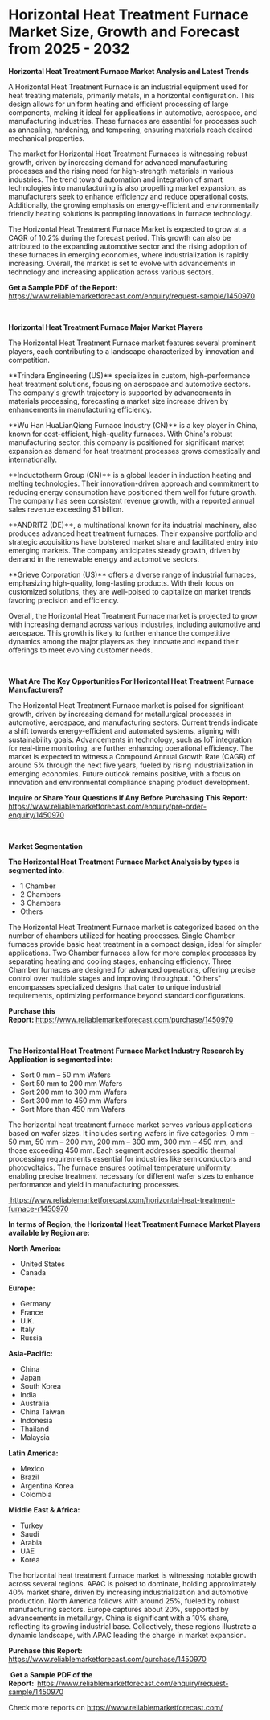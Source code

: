 <p><h1>Horizontal Heat Treatment Furnace Market Size, Growth and Forecast from 2025 - 2032</h1></p><p><strong>Horizontal Heat Treatment Furnace Market Analysis and Latest Trends</strong></p>
<p><p>A Horizontal Heat Treatment Furnace is an industrial equipment used for heat treating materials, primarily metals, in a horizontal configuration. This design allows for uniform heating and efficient processing of large components, making it ideal for applications in automotive, aerospace, and manufacturing industries. These furnaces are essential for processes such as annealing, hardening, and tempering, ensuring materials reach desired mechanical properties.</p><p>The market for Horizontal Heat Treatment Furnaces is witnessing robust growth, driven by increasing demand for advanced manufacturing processes and the rising need for high-strength materials in various industries. The trend toward automation and integration of smart technologies into manufacturing is also propelling market expansion, as manufacturers seek to enhance efficiency and reduce operational costs. Additionally, the growing emphasis on energy-efficient and environmentally friendly heating solutions is prompting innovations in furnace technology.</p><p>The Horizontal Heat Treatment Furnace Market is expected to grow at a CAGR of 10.2% during the forecast period. This growth can also be attributed to the expanding automotive sector and the rising adoption of these furnaces in emerging economies, where industrialization is rapidly increasing. Overall, the market is set to evolve with advancements in technology and increasing application across various sectors.</p></p>
<p><strong>Get a Sample PDF of the Report:&nbsp;</strong> <a href="https://www.reliablemarketforecast.com/enquiry/request-sample/1450970?utm_campaign=2479&utm_medium=2&utm_source=Github&utm_content=ia&utm_term=27022025&utm_id=horizontal-heat-treatment-furnace">https://www.reliablemarketforecast.com/enquiry/request-sample/1450970</a></p>
<p>&nbsp;</p>
<p><strong>Horizontal Heat Treatment Furnace Major Market Players</strong></p>
<p><p>The Horizontal Heat Treatment Furnace market features several prominent players, each contributing to a landscape characterized by innovation and competition. </p><p>**Trindera Engineering (US)** specializes in custom, high-performance heat treatment solutions, focusing on aerospace and automotive sectors. The company's growth trajectory is supported by advancements in materials processing, forecasting a market size increase driven by enhancements in manufacturing efficiency.</p><p>**Wu Han HuaLianQiang Furnace Industry (CN)** is a key player in China, known for cost-efficient, high-quality furnaces. With China's robust manufacturing sector, this company is positioned for significant market expansion as demand for heat treatment processes grows domestically and internationally.</p><p>**Inductotherm Group (CN)** is a global leader in induction heating and melting technologies. Their innovation-driven approach and commitment to reducing energy consumption have positioned them well for future growth. The company has seen consistent revenue growth, with a reported annual sales revenue exceeding $1 billion.</p><p>**ANDRITZ (DE)**, a multinational known for its industrial machinery, also produces advanced heat treatment furnaces. Their expansive portfolio and strategic acquisitions have bolstered market share and facilitated entry into emerging markets. The company anticipates steady growth, driven by demand in the renewable energy and automotive sectors.</p><p>**Grieve Corporation (US)** offers a diverse range of industrial furnaces, emphasizing high-quality, long-lasting products. With their focus on customized solutions, they are well-poised to capitalize on market trends favoring precision and efficiency.</p><p>Overall, the Horizontal Heat Treatment Furnace market is projected to grow with increasing demand across various industries, including automotive and aerospace. This growth is likely to further enhance the competitive dynamics among the major players as they innovate and expand their offerings to meet evolving customer needs.</p></p>
<p>&nbsp;</p>
<p><strong>What Are The Key Opportunities For Horizontal Heat Treatment Furnace Manufacturers?</strong></p>
<p><p>The Horizontal Heat Treatment Furnace market is poised for significant growth, driven by increasing demand for metallurgical processes in automotive, aerospace, and manufacturing sectors. Current trends indicate a shift towards energy-efficient and automated systems, aligning with sustainability goals. Advancements in technology, such as IoT integration for real-time monitoring, are further enhancing operational efficiency. The market is expected to witness a Compound Annual Growth Rate (CAGR) of around 5% through the next five years, fueled by rising industrialization in emerging economies. Future outlook remains positive, with a focus on innovation and environmental compliance shaping product development.</p></p>
<p><strong>Inquire or Share Your Questions If Any Before Purchasing This Report:</strong> <a href="https://www.reliablemarketforecast.com/enquiry/pre-order-enquiry/1450970?utm_campaign=2479&utm_medium=2&utm_source=Github&utm_content=ia&utm_term=27022025&utm_id=horizontal-heat-treatment-furnace">https://www.reliablemarketforecast.com/enquiry/pre-order-enquiry/1450970</a></p>
<p>&nbsp;</p>
<p><strong>Market Segmentation</strong></p>
<p><strong>The Horizontal Heat Treatment Furnace Market Analysis by types is segmented into:</strong></p>
<p><ul><li>1 Chamber</li><li>2 Chambers</li><li>3 Chambers</li><li>Others</li></ul></p>
<p><p>The Horizontal Heat Treatment Furnace market is categorized based on the number of chambers utilized for heating processes. Single Chamber furnaces provide basic heat treatment in a compact design, ideal for simpler applications. Two Chamber furnaces allow for more complex processes by separating heating and cooling stages, enhancing efficiency. Three Chamber furnaces are designed for advanced operations, offering precise control over multiple stages and improving throughput. "Others" encompasses specialized designs that cater to unique industrial requirements, optimizing performance beyond standard configurations.</p></p>
<p><strong>Purchase this Report:&nbsp;</strong><a href="https://www.reliablemarketforecast.com/purchase/1450970?utm_campaign=2479&utm_medium=2&utm_source=Github&utm_content=ia&utm_term=27022025&utm_id=horizontal-heat-treatment-furnace">https://www.reliablemarketforecast.com/purchase/1450970</a></p>
<p>&nbsp;</p>
<p><strong>The Horizontal Heat Treatment Furnace Market Industry Research by Application is segmented into:</strong></p>
<p><ul><li>Sort 0 mm – 50 mm Wafers</li><li>Sort 50 mm to 200 mm Wafers</li><li>Sort 200 mm to 300 mm Wafers</li><li>Sort 300 mm to 450 mm Wafers</li><li>Sort More than 450 mm Wafers</li></ul></p>
<p><p>The horizontal heat treatment furnace market serves various applications based on wafer sizes. It includes sorting wafers in five categories: 0 mm – 50 mm, 50 mm – 200 mm, 200 mm – 300 mm, 300 mm – 450 mm, and those exceeding 450 mm. Each segment addresses specific thermal processing requirements essential for industries like semiconductors and photovoltaics. The furnace ensures optimal temperature uniformity, enabling precise treatment necessary for different wafer sizes to enhance performance and yield in manufacturing processes.</p></p>
<p><a href="https://www.reliablemarketforecast.com/horizontal-heat-treatment-furnace-r1450970?utm_campaign=2479&utm_medium=2&utm_source=Github&utm_content=ia&utm_term=27022025&utm_id=horizontal-heat-treatment-furnace">&nbsp;https://www.reliablemarketforecast.com/horizontal-heat-treatment-furnace-r1450970</a></p>
<p><strong>In terms of Region, the Horizontal Heat Treatment Furnace Market Players available by Region are:</strong></p>
<p>
    <p> <strong> North America: </strong>
        <ul>
            <li>United States</li>
            <li>Canada</li>
        </ul>
        </p> 
    <p> <strong> Europe: </strong>
        <ul>
            <li>Germany</li>
            <li>France</li>
            <li>U.K.</li>
            <li>Italy</li>
            <li>Russia</li>
        </ul>
        </p> 
    <p> <strong> Asia-Pacific: </strong>
        <ul>
            <li>China</li>
            <li>Japan</li>
            <li>South Korea</li>
            <li>India</li>
            <li>Australia</li>
            <li>China Taiwan</li>
            <li>Indonesia</li>
            <li>Thailand</li>
            <li>Malaysia</li>
        </ul>
        </p> 
    <p> <strong> Latin America: </strong>
        <ul>
            <li>Mexico</li>
            <li>Brazil</li>
            <li>Argentina Korea</li>
            <li>Colombia</li>
        </ul>
        </p> 
    <p> <strong> Middle East & Africa: </strong>
        <ul>
            <li>Turkey</li>
            <li>Saudi</li>
            <li>Arabia</li>
            <li>UAE</li>
            <li>Korea</li>
        </ul>
    </p>
    </p>
<p><p>The horizontal heat treatment furnace market is witnessing notable growth across several regions. APAC is poised to dominate, holding approximately 40% market share, driven by increasing industrialization and automotive production. North America follows with around 25%, fueled by robust manufacturing sectors. Europe captures about 20%, supported by advancements in metallurgy. China is significant with a 10% share, reflecting its growing industrial base. Collectively, these regions illustrate a dynamic landscape, with APAC leading the charge in market expansion.</p></p>
<p><strong>Purchase this Report: </strong><a href="https://www.reliablemarketforecast.com/purchase/1450970?utm_campaign=2479&utm_medium=2&utm_source=Github&utm_content=ia&utm_term=27022025&utm_id=horizontal-heat-treatment-furnace">https://www.reliablemarketforecast.com/purchase/1450970</a></p>
<p>&nbsp;<strong>Get a Sample PDF of the Report:&nbsp;&nbsp;</strong><a href="https://www.reliablemarketforecast.com/enquiry/request-sample/1450970?utm_campaign=2479&utm_medium=2&utm_source=Github&utm_content=ia&utm_term=27022025&utm_id=horizontal-heat-treatment-furnace">https://www.reliablemarketforecast.com/enquiry/request-sample/1450970</a></p>
<p><strong></strong></p>
<p>Check more reports on <a href="https://www.reliablemarketforecast.com/?utm_campaign=2479&utm_medium=2&utm_source=Github&utm_content=ia&utm_term=27022025&utm_id=horizontal-heat-treatment-furnace">https://www.reliablemarketforecast.com/</a></p>